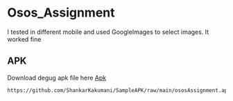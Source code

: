 # Osos_Assignment


I tested in different mobile and used GoogleImages to select images. It worked fine

## APK
Download degug apk file here [Apk](https://github.com/ShankarKakumani/SampleAPK/raw/main/ososAssignment.apk)
```
https://github.com/ShankarKakumani/SampleAPK/raw/main/ososAssignment.apk
```
